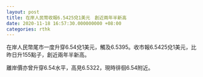 ```yaml
---
layout: post
title: 在岸人民幣收報6.5425兌1美元　創近兩年半新高
date: 2020-11-18 16:57:30.000000000 +08:00
categories: rthk
---
```


在岸人民幣尾市一度升穿6.54兌1美元，觸及6.5395。收市報6.5425兌1美元，比昨日升155點子，創近兩年半新高。

離岸價亦曾升穿6.54水平，高見6.5322，現時徘徊6.54附近。
